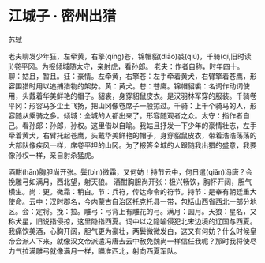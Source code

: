 # 江城子 · 密州出猎

<span class="r">苏轼

<link href="../../css/style.css" rel="stylesheet" type="text/css" />

<div class="p">

老夫聊发少年狂，左牵黄，右擎(qíng)苍，锦帽貂(diāo)裘(qiú)，千骑(qí,旧时读jì)卷平冈。为报倾城随太守，亲射虎，看孙郎。
<span class="comment">
老夫：作者自称，时年四十。聊：姑且，暂且。狂：豪情。左牵黄，右擎苍：左手牵着黄犬，右臂擎着苍鹰，形容围猎时用以追捕猎物的架势。黄：黄犬。苍：苍鹰。锦帽貂裘：名词作动词使用，头戴着华美鲜艳的帽子。貂裘，身穿貂鼠皮衣。是汉羽林军穿的服装。千骑卷平冈：形容马多尘土飞扬，把山冈像卷席子一般掠过。千骑：上千个骑马的人，形容随从乘骑之多。倾城：全城的人都出来了。形容随观者之众。太守：指作者自己。看孙郎：孙郎，孙权。这里借以自喻。我姑且抒发一下少年的豪情壮志，左手牵着黄犬，右臂托起苍鹰，头戴华美鲜艳的帽子，身穿貂鼠皮衣，带着浩浩荡荡的大部队像疾风一样，席卷平坦的山冈。为了报答全城的人跟随我出猎的盛意，我要像孙权一样，亲自射杀猛虎。


酒酣(hān)胸胆尚开张。鬓(bìn)微霜，又何妨！持节云中，何日遣(qiǎn)冯唐？会挽雕弓如满月，西北望，射天狼。
<span class="comment">
酒酣胸胆尚开张：极兴畅饮，胸怀开阔，胆气横生。尚：更。微霜：稍白。节：兵符，传达命令的符节。持节：是奉有朝廷重大使命。云中：汉时郡名，今内蒙古自治区托克托县一带，包括山西省西北一部分地区。会：定将。挽：拉。雕弓：弓背上有雕花的弓。满月：圆月。天狼：星名，又称犬星，旧说指侵掠，这里隐指西夏。词中以之隐喻侵犯北宋边境的辽国与西夏。我痛饮美酒，心胸开阔，胆气更为豪壮，两鬓微微发白，这又有何妨？什么时候皇帝会派人下来，就像汉文帝派遣冯唐去云中赦免魏尚一样信任我呢？那时我将使尽力气拉满雕弓就像满月一样，瞄准西北，射向西夏军队。
